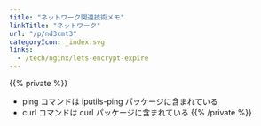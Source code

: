 ```yaml
---
title: "ネットワーク関連技術メモ"
linkTitle: "ネットワーク"
url: "/p/nd3cmt3"
categoryIcon: _index.svg
links:
  - /tech/nginx/lets-encrypt-expire
---
```


{{% private %}}
- ping コマンドは iputils-ping パッケージに含まれている
- curl コマンドは curl パッケージに含まれている
{{% /private %}}

